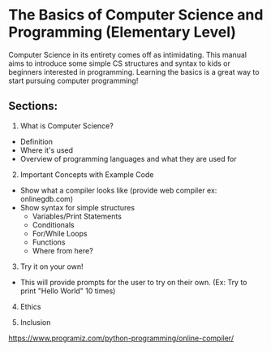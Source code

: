 # The Basics of Computer Science and Programming (Elementary Level)

Computer Science in its entirety comes off as intimidating. This manual aims to introduce some simple CS structures and syntax to kids or beginners interested in programming. Learning the basics is a great way to start pursuing computer programming!

## Sections: 

1. What is Computer Science?
* Definition
* Where it's used
* Overview of programming languages and what they are used for

2. Important Concepts with Example Code
* Show what a compiler looks like (provide web compiler ex: onlinegdb.com)
* Show syntax for simple structures
  * Variables/Print Statements
  * Conditionals
  * For/While Loops
  * Functions
  * Where from here?

3. Try it on your own!
  * This will provide prompts for the user to try on their own. (Ex: Try to print "Hello World" 10 times)

4. Ethics

5. Inclusion

https://www.programiz.com/python-programming/online-compiler/
